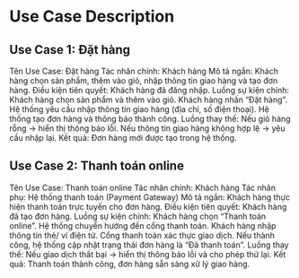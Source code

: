 
# Use Case Description

## Use Case 1: Đặt hàng
Tên Use Case: Đặt hàng
Tác nhân chính: Khách hàng
Mô tả ngắn: Khách hàng chọn sản phẩm, thêm vào giỏ, nhập thông tin giao hàng và tạo đơn hàng.
Điều kiện tiên quyết: Khách hàng đã đăng nhập.
Luồng sự kiện chính:
Khách hàng chọn sản phẩm và thêm vào giỏ.
Khách hàng nhấn “Đặt hàng”.
Hệ thống yêu cầu nhập thông tin giao hàng (địa chỉ, số điện thoại).
Hệ thống tạo đơn hàng và thông báo thành công.
Luồng thay thế:
Nếu giỏ hàng rỗng → hiển thị thông báo lỗi.
Nếu thông tin giao hàng không hợp lệ → yêu cầu nhập lại.
Kết quả: Đơn hàng mới được tạo trong hệ thống.

## Use Case 2: Thanh toán online
Tên Use Case: Thanh toán online
Tác nhân chính: Khách hàng
Tác nhân phụ: Hệ thống thanh toán (Payment Gateway)
Mô tả ngắn: Khách hàng thực hiện thanh toán trực tuyến cho đơn hàng.
Điều kiện tiên quyết: Khách hàng đã tạo đơn hàng.
Luồng sự kiện chính:
Khách hàng chọn “Thanh toán online”.
Hệ thống chuyển hướng đến cổng thanh toán.
Khách hàng nhập thông tin thẻ/ ví điện tử.
Cổng thanh toán xác thực giao dịch.
Nếu thành công, hệ thống cập nhật trạng thái đơn hàng là “Đã thanh toán”.
Luồng thay thế:
Nếu giao dịch thất bại → hiển thị thông báo lỗi và cho phép thử lại.
Kết quả: Thanh toán thành công, đơn hàng sẵn sàng xử lý giao hàng.

